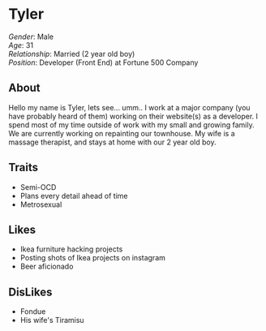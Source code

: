Tyler
===================
  
*Gender*: Male  
*Age*: 31  
*Relationship*: Married (2 year old boy)  
*Position*: Developer (Front End) at Fortune 500 Company  


About
------
Hello my name is Tyler, lets see... umm.. I work at a major company (you have probably heard of them) working on their website(s) as a developer. I spend most of my time outside of work with my small and growing family. We are currently working on repainting our townhouse. My wife is a massage therapist, and stays at home with our 2 year old boy.  

Traits
-------
+ Semi-OCD
+ Plans every detail ahead of time
+ Metrosexual
 
Likes
------
+ Ikea furniture hacking projects
+ Posting shots of Ikea projects on instagram
+ Beer aficionado 
  
DisLikes
---------
+ Fondue
+ His wife's Tiramisu
